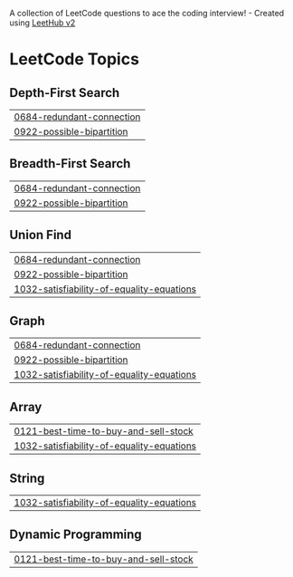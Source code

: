 A collection of LeetCode questions to ace the coding interview! - Created using [LeetHub v2](https://github.com/arunbhardwaj/LeetHub-2.0)
<!---LeetCode Topics Start-->
# LeetCode Topics
## Depth-First Search
|  |
| ------- |
| [0684-redundant-connection](https://github.com/MonuKumar1/Leetcode_Solution/tree/master/0684-redundant-connection) |
| [0922-possible-bipartition](https://github.com/MonuKumar1/Leetcode_Solution/tree/master/0922-possible-bipartition) |
## Breadth-First Search
|  |
| ------- |
| [0684-redundant-connection](https://github.com/MonuKumar1/Leetcode_Solution/tree/master/0684-redundant-connection) |
| [0922-possible-bipartition](https://github.com/MonuKumar1/Leetcode_Solution/tree/master/0922-possible-bipartition) |
## Union Find
|  |
| ------- |
| [0684-redundant-connection](https://github.com/MonuKumar1/Leetcode_Solution/tree/master/0684-redundant-connection) |
| [0922-possible-bipartition](https://github.com/MonuKumar1/Leetcode_Solution/tree/master/0922-possible-bipartition) |
| [1032-satisfiability-of-equality-equations](https://github.com/MonuKumar1/Leetcode_Solution/tree/master/1032-satisfiability-of-equality-equations) |
## Graph
|  |
| ------- |
| [0684-redundant-connection](https://github.com/MonuKumar1/Leetcode_Solution/tree/master/0684-redundant-connection) |
| [0922-possible-bipartition](https://github.com/MonuKumar1/Leetcode_Solution/tree/master/0922-possible-bipartition) |
| [1032-satisfiability-of-equality-equations](https://github.com/MonuKumar1/Leetcode_Solution/tree/master/1032-satisfiability-of-equality-equations) |
## Array
|  |
| ------- |
| [0121-best-time-to-buy-and-sell-stock](https://github.com/MonuKumar1/Leetcode_Solution/tree/master/0121-best-time-to-buy-and-sell-stock) |
| [1032-satisfiability-of-equality-equations](https://github.com/MonuKumar1/Leetcode_Solution/tree/master/1032-satisfiability-of-equality-equations) |
## String
|  |
| ------- |
| [1032-satisfiability-of-equality-equations](https://github.com/MonuKumar1/Leetcode_Solution/tree/master/1032-satisfiability-of-equality-equations) |
## Dynamic Programming
|  |
| ------- |
| [0121-best-time-to-buy-and-sell-stock](https://github.com/MonuKumar1/Leetcode_Solution/tree/master/0121-best-time-to-buy-and-sell-stock) |
<!---LeetCode Topics End-->